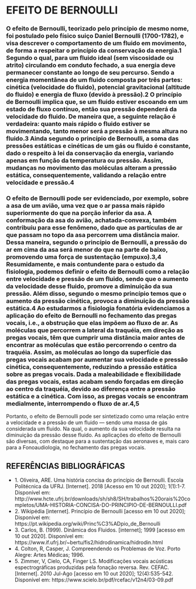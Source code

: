 <h1>EFEITO DE BERNOULLI</h1>

<h3>O efeito de Bernoulli, teorizado pelo princípio de mesmo nome, foi postulado pelo físico suiço Daniel Bernoulli (1700-1782), e visa descrever o comportamento de um fluido em movimento, de forma a respeitar o princípio da conservação da energia.1 Segundo o qual, para um fluido ideal (sem viscosidade ou atrito) circulando em conduto fechado, a sua energia deve permanecer constante ao longo de seu percurso. Sendo a energia momentânea de um fluido composta por três partes: cinética (velocidade do fluido), potencial gravitacional (altitude do fluido) e energia de fluxo (devido à pressão).2 
O princípio de Bernoulli implica que, se um fluido estiver escoando em um estado de fluxo contínuo, então sua pressão dependerá da velocidade do fluido. De maneira que, a seguinte relação é verdadeira: quanto mais rápido o fluido estiver se movimentando, tanto menor será a pressão à mesma altura no fluido.3 Ainda segundo o princípio de Bernoulli, a soma das pressões estáticas e cinéticas de um gás ou fluido é constante, dado o respeito à lei da conservação da energia, variando apenas em função da temperatura ou pressão. Assim, mudanças no movimento das moléculas alteram a pressão estática, consequentemente, validando a relação entre velocidade e pressão.4</h3>


<h3>O efeito de Bernoulli pode ser evidenciado, por exemplo, sobre a asa de um avião, uma vez que o ar passa mais rápido superiormente do que na porção inferior da asa. A conformação da asa do avião, achatada-convexa, também contribuiu para esse fenômeno, dado que as partículas de ar que passam no topo da asa percorrem uma distância maior.  Dessa maneira, segundo o princípio de Bernoulli, a pressão do ar em cima da asa será menor do que na parte de baixo, promovendo uma força de sustentação (empuxo).3,4 
Resumidamente, e mais contundente para o estudo da fisiologia, podemos definir o efeito de Bernoulli como a relação entre velocidade e pressão de um fluido, sendo que o aumento da velocidade desse fluido, promove a diminuição da sua pressão. Além disso, segundo o mesmo princípio temos que o aumento da pressão cinética, provoca a diminuição da pressão estática.4
	Ao estudarmos a fisiologia fonatória evidenciamos a aplicação do efeito de Bernoulli no fechamento das pregas vocais, i.e., a obstrução que elas impõem ao fluxo de ar. As moléculas que percorrem a lateral da traquéia, em direção as pregas vocais, têm que cumprir uma distância maior antes de encontrar as moléculas que estão percorrendo o centro da traquéia. Assim, as moléculas ao longo da superfície das pregas vocais acabam por aumentar sua velocidade e pressão cinética, consequentemente, reduzindo a pressão estática sobre as pregas vocais. Dada a maleabilidade e flexibilidade das pregas vocais, estas acabam sendo forçadas em direção ao centro da traquéia, devido ao diferença entre a pressão estática e a cinética. Com isso, as pregas vocais se encontram medialmente, interrompendo o fluxo de ar.4,5</h3>
	Portanto, o efeito de Bernoulli pode ser sintetizado como uma relação entre a velocidade e a pressão de um fluido — sendo uma massa de gás considerada um fluido. Na qual, o aumento da sua velocidade resulta na diminuição da pressão desse fluido. As aplicações do efeito de Bernoulli são diversas, com destaque para a sustentação das aeronaves e, mais caro para a Fonoaudiologia, no fechamento das pregas vocais.</h3>
	


<h2>REFERÊNCIAS BIBLIOGRÁFICAS</h2>
  <ul>
    <li>1. Oliveira, ARE. Uma história concisa do princípio de Bernoulli. Escola Politécnica da UFRJ. [Internet]. 2018 [Acesso em 10 out 2020]; 1(1):1-7. Disponível em: http://www.hcte.ufrj.br/downloads/sh/sh8/SH/trabalhos%20orais%20completos/UMA-HISTORIA-CONCISA-DO-PRINCIPIO-DE-BERNOULLI.pdf</li>
    <li>2. Wikipédia [internet]. Princípio de Bernoulli [acesso em 10 out 2020]; Disponível em: https://pt.wikipedia.org/wiki/Princ%C3%ADpio_de_Bernoulli</li>
    <li>3. Carlos, B. (1999). Dinâmica dos Fluidos. [internet]; 1999 [acesso em 10 out 2020]. Disponível em: https://www.if.ufrj.br/~bertu/fis2/hidrodinamica/hidrodin.html</li>
    <li>4. Colton, R, Casper, J. Compreendendo os Problemas de Voz. Porto Alegre: Artes Médicas; 1996.</li>
    <li>5. Zimmer, V, Cielo, CA, Finger LS. Modificações vocais acústicas espectrográficas produzidas pela fonação reversa. Rev. CEFAC. [Internet]. 2010 Jul-Ago [acesso em 10 out 2020]; 12(4):535-542. Disponível em: https://www.scielo.br/pdf/rcefac/v12n4/03-09.pdf</li>
</ul>
